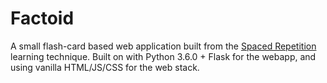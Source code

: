 # Factoid
A small flash-card based web application built from the [Spaced Repetition](https://en.wikipedia.org/wiki/Spaced_repetition) learning technique.
Built on with Python 3.6.0 + Flask for the webapp, and using vanilla HTML/JS/CSS for the web stack.
